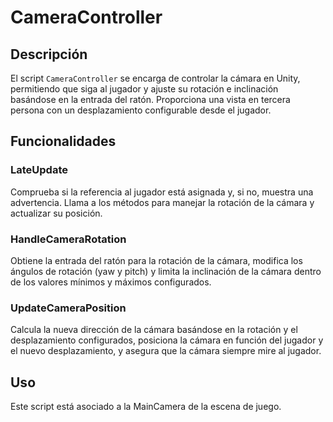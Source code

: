 # CameraController

## Descripción
El script `CameraController` se encarga de controlar la cámara en Unity, permitiendo que siga al jugador y ajuste su rotación e inclinación basándose en la entrada del ratón. Proporciona una vista en tercera persona con un desplazamiento configurable desde el jugador.

## Funcionalidades

### LateUpdate
Comprueba si la referencia al jugador está asignada y, si no, muestra una advertencia. Llama a los métodos para manejar la rotación de la cámara y actualizar su posición.

### HandleCameraRotation
Obtiene la entrada del ratón para la rotación de la cámara, modifica los ángulos de rotación (yaw y pitch) y limita la inclinación de la cámara dentro de los valores mínimos y máximos configurados.

### UpdateCameraPosition
Calcula la nueva dirección de la cámara basándose en la rotación y el desplazamiento configurados, posiciona la cámara en función del jugador y el nuevo desplazamiento, y asegura que la cámara siempre mire al jugador.

## Uso
Este script está asociado a la MainCamera de la escena de juego.
